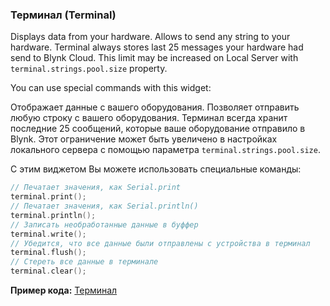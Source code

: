 
### Терминал (Terminal)

Displays data from your hardware. Allows to send any string to your hardware. Terminal always stores last 25 messages
your hardware had send to Blynk Cloud. This limit may be increased on Local Server with ```terminal.strings.pool.size``` 
property.

You can use special commands with this widget:

Отображает данные с вашего оборудования. Позволяет отправить любую строку с вашего оборудования. Терминал всегда хранит последние 25 сообщений, которые ваше оборудование отправило в Blynk. Этот ограничение может быть увеличено в настройках локального сервера с помощью параметра ```terminal.strings.pool.size```.

С этим виджетом Вы можете использовать специальные команды:

```cpp
// Печатает значения, как Serial.print
terminal.print();   
// Печатает значения, как Serial.println()
terminal.println();
// Записать необработанные данные в буффер
terminal.write();
// Убедится, что все данные были отправлены с устройства в терминал
terminal.flush();
// Стереть все данные в терминале
terminal.clear();
```

**Пример кода:** [Терминал](https://github.com/blynkkk/blynk-library/blob/master/examples/Widgets/Terminal/Terminal.ino)
